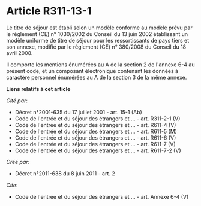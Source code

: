 # Article R311-13-1

Le titre de séjour est établi selon un modèle conforme au modèle prévu par le règlement (CE) n° 1030/2002 du Conseil du 13
juin 2002 établissant un modèle uniforme de titre de séjour pour les ressortissants de pays tiers et son annexe, modifié par
le règlement (CE) n° 380/2008 du Conseil du 18 avril 2008. 

Il comporte les mentions énumérées au A de la section 2 de l'annexe 6-4 au présent code, et un composant électronique
contenant les données à caractère personnel énumérées au A de la section 3 de la même annexe.

**Liens relatifs à cet article**

_Cité par_:

  - Décret n°2001-635 du 17 juillet 2001 - art. 15-1 (Ab)
  - Code de l'entrée et du séjour des étrangers et ... - art. R311-2-1 (V)
  - Code de l'entrée et du séjour des étrangers et ... - art. R611-4 (V)
  - Code de l'entrée et du séjour des étrangers et ... - art. R611-5 (M)
  - Code de l'entrée et du séjour des étrangers et ... - art. R611-6 (V)
  - Code de l'entrée et du séjour des étrangers et ... - art. R611-7 (V)
  - Code de l'entrée et du séjour des étrangers et ... - art. R611-7-2 (V)

_Créé par_:

  - Décret n°2011-638 du 8 juin 2011 - art. 2

_Cite_:

  - Code de l'entrée et du séjour des étrangers et ... - art. Annexe 6-4 (V)
